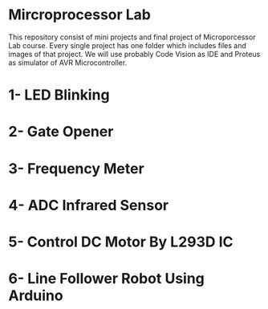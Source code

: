 # Mircroprocessor Lab


This repository consist of mini projects and final project of Microporcessor Lab course.
Every single project has one folder which includes files and images of that project.
We will use probably Code Vision as IDE and Proteus as simulator of AVR Microcontroller.


# 1- LED Blinking

# 2- Gate Opener

# 3- Frequency Meter

# 4- ADC Infrared Sensor

# 5- Control DC Motor By L293D IC

# 6- Line Follower Robot Using Arduino

